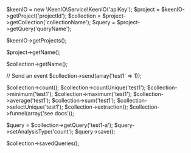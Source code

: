 $keenIO = new \KeenIO\Service\KeenIO('apiKey');
$project = $keenIO->getProject('projectId');
$collection = $project->getCollection('collectionName');
$query = $project->getQuery('queryName');

$keenIO->getProjects();

$project->getName();

$collection->getName();

// Send an event
$collection->send(array('test1' => 1));

$collection->count();
$collection->countUnique('test1');
$collection->minimum('test1');
$collection->maximum('test1');
$collection->average('test1');
$collection->sum('test1');
$collection->selectUnique('test1');
$collection->extraction();
$collection->funnel(array('see docs'));

$query = $collection->getQuery('test1-a');
$query->setAnalysisType('count');
$query->save();

$collection->savedQueries();
